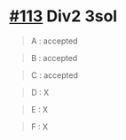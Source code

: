 # [#113](https://codeforces.com/contest/1569) Div2 3sol

> A : accepted

> B : accepted

> C : accepted

> D : X

> E : X

> F : X

